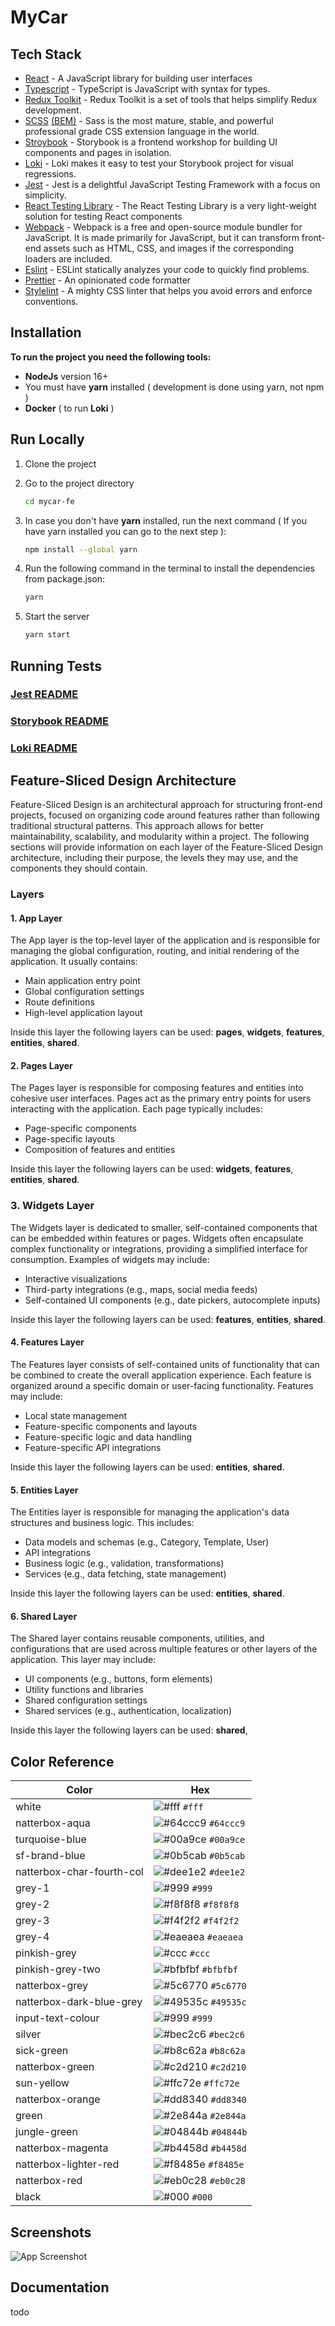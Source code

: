 # MyCar

## Tech Stack

- [React](https://reactjs.org/) - A JavaScript library for building user interfaces
- [Typescript](https://www.typescriptlang.org/) - TypeScript is JavaScript with syntax for types.
- [Redux Toolkit](https://redux-toolkit.js.org/) - Redux Toolkit is a set of tools that helps simplify Redux
  development.
- [SCSS](https://sass-lang.com/) [(BEM)](https://en.bem.info/methodology/) - Sass is the most mature, stable, and
  powerful professional grade CSS extension language in the world.
- [Stroybook](https://storybook.js.org/) - Storybook is a frontend workshop for building UI components and pages in
  isolation.
- [Loki](https://loki.js.org/) - Loki makes it easy to test your Storybook project for visual regressions.
- [Jest](https://jestjs.io/) - Jest is a delightful JavaScript Testing Framework with a focus on simplicity.
- [React Testing Library](https://testing-library.com/docs/react-testing-library/intro/) - The React Testing Library is
  a very light-weight solution for testing React components
- [Webpack](https://webpack.js.org/) - Webpack is a free and open-source module bundler for JavaScript. It is made
  primarily for JavaScript, but it can transform front-end assets such as HTML, CSS, and images if the corresponding
  loaders are included.
- [Eslint](https://eslint.org/) - ESLint statically analyzes your code to quickly find problems.
- [Prettier](https://prettier.io/) - An opinionated code formatter
- [Stylelint](https://stylelint.io/) - A mighty CSS linter that helps you avoid errors and enforce conventions.

## Installation

**To run the project you need the following tools:**

- **NodeJs** version 16+
- You must have **yarn** installed ( development is done using yarn, not npm )
- **Docker** ( to run **Loki** )

## Run Locally

1. Clone the project
2. Go to the project directory

    ```bash
    cd mycar-fe
    ```

3. In case you don't have **yarn** installed, run the next command ( If you have yarn installed you can go to the next
   step ):
    ```bash
    npm install --global yarn 
    ```

4. Run the following command in the terminal to install the dependencies from package.json:

    ```bash
    yarn
    ```

5. Start the server

    ```bash
    yarn start
    ```

## Running Tests

### [Jest README](./config/jest/JEST.md)

### [Storybook README](./config/storybook/STORYBOOK.md)

### [Loki README](./.loki/LOKI.md)

## Feature-Sliced Design Architecture

Feature-Sliced Design is an architectural approach for structuring front-end projects, focused on organizing code around
features rather than following traditional structural patterns. This approach allows for better maintainability,
scalability, and modularity within a project. The following sections will provide information on each layer of the
Feature-Sliced Design architecture, including their purpose, the levels they may use, and the components they should
contain.

### Layers

#### 1. App Layer

The App layer is the top-level layer of the application and is responsible for managing the global configuration,
routing, and initial rendering of the application. It usually contains:

* Main application entry point
* Global configuration settings
* Route definitions
* High-level application layout

Inside this layer the following layers can be used: **pages**, **widgets**, **features**, **entities**, **shared**.

#### 2. Pages Layer

The Pages layer is responsible for composing features and entities into cohesive user interfaces. Pages act as the
primary entry points for users interacting with the application. Each page typically includes:

* Page-specific components
* Page-specific layouts
* Composition of features and entities

Inside this layer the following layers can be used: **widgets**, **features**, **entities**, **shared**.

### 3. Widgets Layer

The Widgets layer is dedicated to smaller, self-contained components that can be embedded within features or pages.
Widgets often encapsulate complex functionality or integrations, providing a simplified interface for consumption.
Examples of widgets may include:

* Interactive visualizations
* Third-party integrations (e.g., maps, social media feeds)
* Self-contained UI components (e.g., date pickers, autocomplete inputs)

Inside this layer the following layers can be used: **features**, **entities**, **shared**.

#### 4. Features Layer

The Features layer consists of self-contained units of functionality that can be combined to create the overall
application experience. Each feature is organized around a specific domain or user-facing functionality. Features may
include:

* Local state management
* Feature-specific components and layouts
* Feature-specific logic and data handling
* Feature-specific API integrations

Inside this layer the following layers can be used: **entities**, **shared**.

#### 5. Entities Layer

The Entities layer is responsible for managing the application's data structures and business logic. This includes:

* Data models and schemas (e.g., Category, Template, User)
* API integrations
* Business logic (e.g., validation, transformations)
* Services (e.g., data fetching, state management)

Inside this layer the following layers can be used: **entities**, **shared**.

#### 6. Shared Layer

The Shared layer contains reusable components, utilities, and configurations that are used across multiple features or
other layers of the application. This layer may include:

* UI components (e.g., buttons, form elements)
* Utility functions and libraries
* Shared configuration settings
* Shared services (e.g., authentication, localization)

Inside this layer the following layers can be used: **shared**,

## Color Reference

| Color                     | Hex                                                                |
|---------------------------|--------------------------------------------------------------------|
| white                     | ![#fff](https://via.placeholder.com/10/ffffff?text=+) `#fff`       |
| natterbox-aqua            | ![#64ccc9](https://via.placeholder.com/10/64ccc9?text=+) `#64ccc9` |
| turquoise-blue            | ![#00a9ce](https://via.placeholder.com/10/00a9ce?text=+) `#00a9ce` |
| sf-brand-blue             | ![#0b5cab](https://via.placeholder.com/10/0b5cab?text=+) `#0b5cab` |
| natterbox-char-fourth-col | ![#dee1e2](https://via.placeholder.com/10/dee1e2?text=+) `#dee1e2` |
| grey-1                    | ![#999](https://via.placeholder.com/10/999?text=+) `#999`          |
| grey-2                    | ![#f8f8f8](https://via.placeholder.com/10/f8f8f8?text=+) `#f8f8f8` |
| grey-3                    | ![#f4f2f2](https://via.placeholder.com/10/f4f2f2?text=+) `#f4f2f2` |
| grey-4                    | ![#eaeaea](https://via.placeholder.com/10/eaeaea?text=+) `#eaeaea` |
| pinkish-grey              | ![#ccc](https://via.placeholder.com/10/ccc?text=+) `#ccc`          |
| pinkish-grey-two          | ![#bfbfbf](https://via.placeholder.com/10/bfbfbf?text=+) `#bfbfbf` |
| natterbox-grey            | ![#5c6770](https://via.placeholder.com/10/5c6770?text=+) `#5c6770` |
| natterbox-dark-blue-grey  | ![#49535c](https://via.placeholder.com/10/49535c?text=+) `#49535c` |
| input-text-colour         | ![#999](https://via.placeholder.com/10/999?text=+) `#999`          |
| silver                    | ![#bec2c6](https://via.placeholder.com/10/bec2c6?text=+) `#bec2c6` |
| sick-green                | ![#b8c62a](https://via.placeholder.com/10/b8c62a?text=+) `#b8c62a` |
| natterbox-green           | ![#c2d210](https://via.placeholder.com/10/c2d210?text=+) `#c2d210` |
| sun-yellow                | ![#ffc72e](https://via.placeholder.com/10/ffc72e?text=+) `#ffc72e` |
| natterbox-orange          | ![#dd8340](https://via.placeholder.com/10/dd8340?text=+) `#dd8340` |
| green                     | ![#2e844a](https://via.placeholder.com/10/2e844a?text=+) `#2e844a` |
| jungle-green              | ![#04844b](https://via.placeholder.com/10/04844b?text=+) `#04844b` |
| natterbox-magenta         | ![#b4458d](https://via.placeholder.com/10/b4458d?text=+) `#b4458d` |
| natterbox-lighter-red     | ![#f8485e](https://via.placeholder.com/10/f8485e?text=+) `#f8485e` |
| natterbox-red             | ![#eb0c28](https://via.placeholder.com/10/eb0c28?text=+) `#eb0c28` |
| black                     | ![#000](https://via.placeholder.com/10/000?text=+) `#000`          |

## Screenshots

![App Screenshot](.loki/reference/chrome_laptop_app_App_Category_Table_Page.png)

## Documentation

todo